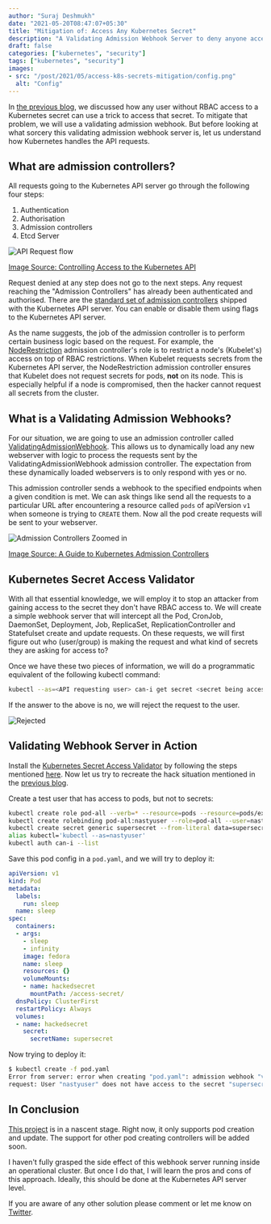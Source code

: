 ```yaml
---
author: "Suraj Deshmukh"
date: "2021-05-20T08:47:07+05:30"
title: "Mitigation of: Access Any Kubernetes Secret"
description: "A Validating Admission Webhook Server to deny anyone accessing forbidden Kubernetes Secrets!"
draft: false
categories: ["kubernetes", "security"]
tags: ["kubernetes", "security"]
images:
- src: "/post/2021/05/access-k8s-secrets-mitigation/config.png"
  alt: "Config"
---
```


In [the previous blog](https://suraj.io/post/2021/05/access-k8s-secrets/), we discussed how any user without RBAC access to a Kubernetes secret can use a trick to access that secret. To mitigate that problem, we will use a validating admission webhook. But before looking at what sorcery this validating admission webhook server is, let us understand how Kubernetes handles the API requests.

## What are admission controllers?

All requests going to the Kubernetes API server go through the following four steps:

1) Authentication
2) Authorisation
3) Admission controllers
4) Etcd Server

![API Request flow](/post/2021/05/access-k8s-secrets-mitigation/access-control-overview.svg "API Request flow")

[Image Source: Controlling Access to the Kubernetes API](https://kubernetes.io/docs/concepts/security/controlling-access/)

Request denied at any step does not go to the next steps. Any request reaching the "Admission Controllers" has already been authenticated and authorised. There are the [standard set of admission controllers](https://kubernetes.io/docs/reference/access-authn-authz/admission-controllers/#imagepolicywebhook) shipped with the Kubernetes API server. You can enable or disable them using flags to the Kubernetes API server.

As the name suggests, the job of the admission controller is to perform certain business logic based on the request. For example, the [NodeRestriction](https://kubernetes.io/docs/reference/access-authn-authz/admission-controllers/#noderestriction) admission controller's role is to restrict a node's (Kubelet's) access on top of RBAC restrictions. When Kubelet requests secrets from the Kubernetes API server, the NodeRestriction admission controller ensures that Kubelet does not request secrets for pods, **not** on its node. This is especially helpful if a node is compromised, then the hacker cannot request all secrets from the cluster.

## What is a Validating Admission Webhooks?

For our situation, we are going to use an admission controller called [ValidatingAdmissionWebhook](https://kubernetes.io/docs/reference/access-authn-authz/admission-controllers/#validatingadmissionwebhook). This allows us to dynamically load any new webserver with logic to process the requests sent by the ValidatingAdmissionWebhook admission controller. The expectation from these dynamically loaded webservers is to only respond with yes or no.


This admission controller sends a webhook to the specified endpoints when a given condition is met. We can ask things like send all the requests to a particular URL after encountering a resource called `pods` of apiVersion `v1` when someone is trying to `CREATE` them. Now all the pod create requests will be sent to your webserver.

![Admission Controllers Zoomed in](/post/2021/05/access-k8s-secrets-mitigation/admission-controller-phases.png "Admission Controllers Zoomed in")

[Image Source: A Guide to Kubernetes Admission Controllers](https://kubernetes.io/blog/2019/03/21/a-guide-to-kubernetes-admission-controllers/)


## Kubernetes Secret Access Validator

With all that essential knowledge, we will employ it to stop an attacker from gaining access to the secret they don't have RBAC access to. We will create a simple webhook server that will intercept all the Pod, CronJob, DaemonSet, Deployment, Job, ReplicaSet, ReplicationController and Statefulset create and update requests. On these requests, we will first figure out who (user/group) is making the request and what kind of secrets they are asking for access to?

Once we have these two pieces of information, we will do a programmatic equivalent of the following kubectl command:

```bash
kubectl --as=<API requesting user> can-i get secret <secret being accessed>
```

If the answer to the above is no, we will reject the request to the user.

![Rejected](/post/2021/05/access-k8s-secrets-mitigation/rejected.gif "Rejected")

## Validating Webhook Server in Action

Install the [Kubernetes Secret Access Validator](https://github.com/surajssd/k8s-secret-access-validator) by following the steps mentioned [here](https://github.com/surajssd/k8s-secret-access-validator#install). Now let us try to recreate the hack situation mentioned in the [previous blog](https://suraj.io/post/2021/05/access-k8s-secrets/).

Create a test user that has access to pods, but not to secrets:

```bash
kubectl create role pod-all --verb=* --resource=pods --resource=pods/exec
kubectl create rolebinding pod-all:nastyuser --role=pod-all --user=nastyuser
kubectl create secret generic supersecret --from-literal data=supersecretvaluesinhere
alias kubectl='kubectl --as=nastyuser'
kubectl auth can-i --list
```

Save this pod config in a `pod.yaml`, and we will try to deploy it:

```yaml
apiVersion: v1
kind: Pod
metadata:
  labels:
    run: sleep
  name: sleep
spec:
  containers:
  - args:
    - sleep
    - infinity
    image: fedora
    name: sleep
    resources: {}
    volumeMounts:
    - name: hackedsecret
      mountPath: /access-secret/
  dnsPolicy: ClusterFirst
  restartPolicy: Always
  volumes:
  - name: hackedsecret
    secret:
      secretName: supersecret
```

Now trying to deploy it:

```bash
$ kubectl create -f pod.yaml
Error from server: error when creating "pod.yaml": admission webhook "validating.suraj.io" denied the
request: User "nastyuser" does not have access to the secret "supersecret" in the namespace "default".
```

## In Conclusion

[This project](https://github.com/surajssd/k8s-secret-access-validator) is in a nascent stage. Right now, it only supports pod creation and update. The support for other pod creating controllers will be added soon.

I haven't fully grasped the side effect of this webhook server running inside an operational cluster. But once I do that, I will learn the pros and cons of this approach. Ideally, this should be done at the Kubernetes API server level.

If you are aware of any other solution please comment or let me know on [Twitter](https://twitter.com/surajd_).
